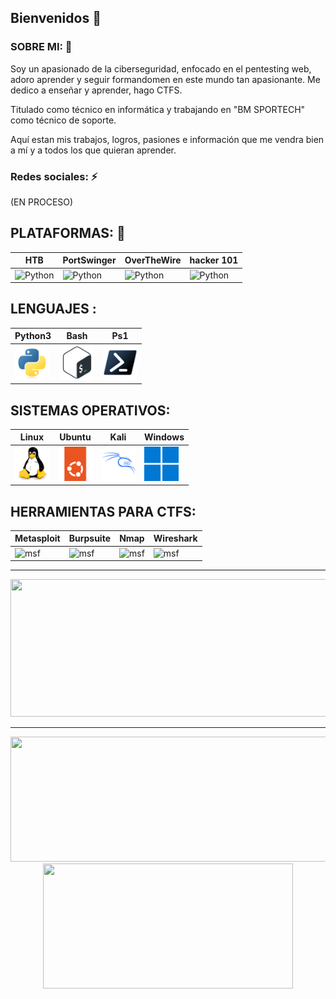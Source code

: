 ## Bienvenidos 👋

### SOBRE MI: 👯

Soy un apasionado de la ciberseguridad, enfocado en el pentesting web, adoro aprender y seguir formandomen en este mundo tan apasionante. Me dedico a enseñar y aprender, hago CTFS.

Titulado como técnico en informática y trabajando en "BM SPORTECH" como técnico de soporte.

Aquí estan mis trabajos, logros, pasiones e información que me vendra bien a mí y a todos los que quieran aprender.

### Redes sociales: ⚡
(EN PROCESO)

## PLATAFORMAS: 💬
| HTB | PortSwinger | OverTheWire | hacker 101 |
| -------- | ------- | -------- | -------- |
| <img src="https://github.com/D4l1-web/D4l1-web/assets/79869523/fcda6f47-25b1-4029-b8b8-7586170eedeb" title="Python"  alt="Python" width="55" height="55"/>  |<img src="https://github.com/D4l1-web/D4l1-web/assets/79869523/bd290350-af83-4a58-98f5-e41fbfda01b7" title="Python"  alt="Python" width="55" height="55"/> |<img src="https://github.com/D4l1-web/D4l1-web/assets/79869523/4ac1796b-308f-4901-8267-5e5bfb3eb2a6" title="Python"  alt="Python" width="55" height="55"/>  | <img src="https://github.com/D4l1-web/D4l1-web/assets/79869523/5d1dec16-fdf0-4d9f-8aa9-3f0c90869d81" title="Python"  alt="Python" width="55" height="55"/> |

## LENGUAJES : 

| Python3 | Bash | Ps1 | 
| -------- | -------- | -------- |
| <img src="https://github.com/devicons/devicon/blob/master/icons/python/python-original.svg" title="Python"  alt="Python" width="55" height="55"/> | <img src="https://github.com/devicons/devicon/blob/master/icons/bash/bash-original.svg" title="Python"  alt="Python" width="55" height="55"/> | <img src="https://github.com/devicons/devicon/blob/master/icons/powershell/powershell-original.svg" title="Python"  alt="Python" width="55" height="55"/> |

## SISTEMAS OPERATIVOS: 

| Linux | Ubuntu | Kali | Windows |
| -------- | ------- | -------- | -------- |
| <img src="https://github.com/devicons/devicon/blob/master/icons/linux/linux-original.svg" title="Linux"  alt="Linux" width="55" height="55"/> | <img src="https://github.com/devicons/devicon/blob/master/icons/ubuntu/ubuntu-original.svg" title="Ubuntu"  alt="Ubuntu" width="55" height="55"/> | <img src="https://github.com/canaleal/devicon/blob/new-icon-kali-linux/icons/kalilinux/kalilinux-original-wordmark.svg" title="Linux" alt="Linux" width="55" height="55"/> | <img src="https://github.com/devicons/devicon/blob/master/icons/windows11/windows11-original.svg" title="Linux"  alt="Linux" width="55" height="55"/> | 

## HERRAMIENTAS PARA CTFS:

| Metasploit | Burpsuite | Nmap | Wireshark |
| --------- | --------- | -------- | --------- |
| <img src="https://github.com/D4l1-web/D4l1-web/assets/79869523/6c56b7b5-3bce-42c6-8215-9fe6cf2fa2f8" alt="msf" width="85" height="55" /> | <img src="https://github.com/D4l1-web/D4l1-web/assets/79869523/e9ab218c-90f7-438d-9d0a-db624c35e0a8" alt="msf" width="85" height="55" /> | <img src="https://github.com/D4l1-web/D4l1-web/assets/79869523/b7acdf30-8619-4d19-bfa3-a337c0341eb3" alt="msf" width="85" height="55" /> | <img src="https://github.com/D4l1-web/D4l1-web/assets/79869523/c310372f-2063-4db6-957b-d8138d8a048c" alt="msf" width="85" height="55" /> |

---
<p align="center">
 <img width="800" height="220" src="https://streak-stats.demolab.com?user=D4l1-web&theme=dark" >
</p>

---

<p align="center">
  <img width="600" height="200" src="https://github-readme-stats.vercel.app/api?username=D4l1-web&show_icons=true&theme=vision-friendly-dark">
  <img width="400" height="200" src="https://github-readme-stats.vercel.app/api/top-langs/?username=D4l1-web&size_weight=0.0005&count_weight=0.3&layout=compact&theme=vision-friendly-dark">
</p>

<div id="header" align="center">
  <img src="https://komarev.com/ghpvc/?username=D4l1-web&style=for-the-badge&color=orange" alt=""/>
</div>

